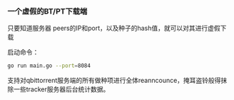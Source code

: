 ### 一个虚假的BT/PT下载端
只要知道服务器 peers的IP和port，以及种子的hash值，就可以对其进行虚假下载

启动命令：
```bash
go run main.go --port=8084
```

支持对qbittorrent服务端的所有做种项进行全体reanncounce，掩耳盗铃般得抹除一些tracker服务器后台统计数据。

